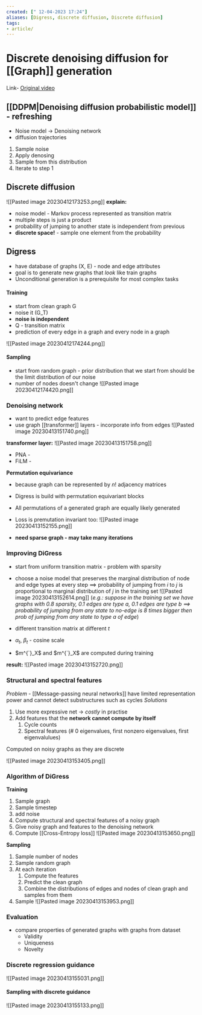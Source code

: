 ```yaml
---
created: [" 12-04-2023 17:24"]
aliases: [Digress, discrete diffusion, Discrete diffusion]
tags:
- article/
---
```


# Discrete denoising diffusion for [[Graph]] generation

Link- [Original video](https://www.youtube.com/watch?v=k2saMtP-Fn8)

## [[DDPM|Denoising diffusion probabilistic model]] - refreshing

- Noise model -> Denoising network
- diffusion trajectories

1. Sample noise
2. Apply denosing
3. Sample from this distribution
4. Iterate to step 1


## Discrete diffusion
![[Pasted image 20230412173253.png]]
**explain:**
- noise model - Markov process represented as transition matrix
- multiple steps is just a product
- probability of jumping to another state is independent from previous
- **discrete space!** - sample one element from the probability

## Digress
- have database of graphs (X, E) - node and edge attributes
- goal is to generate new graphs that *look* like train graphs
- Unconditional generation is a prerequisite for most complex tasks

#### Training
- start from clean graph G
- noise it (G_T)
- **noise is independent**
- Q - transition matrix
- prediction of every edge in a graph and every node in a graph

![[Pasted image 20230412174244.png]]

#### Sampling
- start from random graph - prior distribution that we start from should be the limit distribution of our noise
- number of nodes doesn't change
![[Pasted image 20230412174420.png]]

### Denoising network

- want to predict edge features
- use graph [[transformer]] layers - incorporate info from edges
![[Pasted image 20230413151740.png]]

**transformer layer:**
![[Pasted image 20230413151758.png]]

- PNA - 
- FiLM - 

**Permutation equivariance**
- because graph can be represented by $n!$ adjacency matrices
- Digress is build with permutation equivariant blocks
- All permutations of a generated graph are equally likely generated
- Loss is premutation invariant too:
	![[Pasted image 20230413152155.png]]

- **need sparse graph - may take many iterations**

### Improving DiGress

- start from uniform transition matrix - problem with sparsity
- choose a noise model that preserves the marginal distribution of node and edge types  at every step $\implies$ probability of jumping from $i$ to $j$ is proportional to marginal distribution of $j$ in the training set
	![[Pasted image 20230413152614.png]]
	(*e.g.: suppose in the training set we have graphs with 0.8 sparsity, 0.1 edges are type $a$, 0.1 edges are type $b$ $\implies$ probability of jumping from any state to no-edge is 8 times bigger then prob of jumping from any state to type $a$ of edge*)

- different transition matrix at different $t$
- $\alpha_t$, $\beta_t$ - cosine scale
- $m^{`}_X$ and $m^{`}_X$ are computed during training

**result:**
![[Pasted image 20230413152720.png]]

### Structural and spectral features

*Problem* - [[Message-passing neural networks]] have limited representation power and cannot detect substructures such as cycles
*Solutions*
1. Use more expressive net -> *costly* in practise
2. Add features that the **network cannot compute by itself**
	1. Cycle counts
	2. Spectral features (# 0 eigenvalues, first nonzero eigenvalues, first eigenvalulues)

Computed on noisy graphs as they are discrete

![[Pasted image 20230413153405.png]]

### Algorithm of DiGress

**Training**
1. Sample graph
2. Sample timestep
3. add noise 
4. Compute structural and spectral features of a noisy graph
5. Give noisy graph and features to the denoising network
6. Compute [[Cross-Entropy loss]]
![[Pasted image 20230413153650.png]]

**Sampling**
1. Sample number of nodes
2. Sample random graph
3. At each iteration
	1. Compute the features
	2. Predict the clean graph
	3. Combine the distributions of edges and nodes of clean graph and samples from them
4. Sample
![[Pasted image 20230413153953.png]]

### Evaluation
- compare properties of generated graphs with graphs from dataset
	- Validity
	- Uniqueness
	- Novelty

### Discrete regression guidance
![[Pasted image 20230413155031.png]]

#### Sampling with discrete guidance
![[Pasted image 20230413155133.png]]

